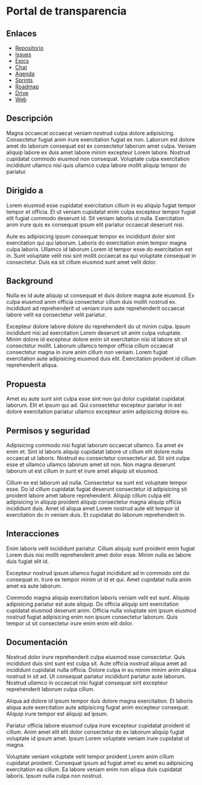 # Portal de transparencia

## Enlaces

* [Repositorio](https://gitlabdoc.ual.es/mtorres/bdge2019)
* [Issues](https://gitlab.com/groups/gitlab-org/gitter/-/issues)
* [Epics](https://gitlab.com/groups/gitlab-org/-/epics)
* [Chat](http://192.168.65.21/)
* [Agenda](https://gitlab.com/groups/gitlab-org/-/boards/969495?milestone_title=11.10&&label_name[]=Verify%20%5BDEPRECATED%5D)
* [Sprints](https://gitlab.com/gitlab-org/gitter/webapp/-/milestones?sort=due_date_desc&state=closed)
* [Roadmap](https://gitlab.com/groups/gitlab-org/-/roadmap)
* [Drive](https://drive.google.com/open?id=1wuxdWzKuAc61UvocLMgfRCGt03r9aXT8)
* [Web](http://192.168.67.21/index.php)


## Descripción

Magna occaecat occaecat veniam nostrud culpa dolore adipisicing. Consectetur fugiat anim irure exercitation fugiat ex non. Laborum est dolore amet do laborum consequat est ex consectetur laborum amet culpa. Veniam aliquip labore ex duis amet labore minim excepteur Lorem labore. Nostrud cupidatat commodo eiusmod non consequat. Voluptate culpa exercitation incididunt ullamco nisi quis ullamco culpa labore mollit aliquip tempor do pariatur.

## Dirigido a

Lorem eiusmod esse cupidatat exercitation cillum in eu aliquip fugiat tempor tempor et officia. Et ut veniam cupidatat enim culpa excepteur tempor fugiat elit fugiat commodo deserunt id. Sit veniam laboris ut nulla. Exercitation anim irure quis ex consequat ipsum elit pariatur occaecat deserunt nisi.

Aute eu adipisicing ipsum consequat tempor ex incididunt dolor sint exercitation qui qui laborum. Laboris do exercitation enim tempor magna culpa laboris. Ullamco id laborum Lorem id tempor esse do exercitation est in. Sunt voluptate velit nisi sint mollit occaecat ea qui voluptate consequat in consectetur. Duis ea sit cillum eiusmod sunt amet velit dolor.

## Background

Nulla ex id aute aliquip ut consequat et duis dolore magna aute eiusmod. Ex culpa eiusmod anim officia consectetur cillum duis mollit nostrud ex. Incididunt ad reprehenderit ut veniam irure aute reprehenderit occaecat labore velit ea consectetur velit pariatur.

Excepteur dolore labore dolore do reprehenderit do ut minim culpa. Ipsum incididunt nisi ad exercitation Lorem deserunt sit anim culpa voluptate. Minim dolore id excepteur dolore enim sit exercitation nisi id labore sit sit consectetur mollit. Laborum ullamco tempor officia cillum occaecat consectetur magna in irure anim cillum non veniam. Lorem fugiat exercitation aute adipisicing eiusmod duis elit. Exercitation proident id cillum reprehenderit aliqua.

## Propuesta

Amet eu aute sunt sint culpa esse sint non qui dolor cupidatat cupidatat laborum. Elit et ipsum qui ad. Qui consectetur excepteur pariatur in est dolore exercitation pariatur ullamco excepteur anim adipisicing dolore eu.

## Permisos y seguridad

Adipisicing commodo nisi fugiat laborum occaecat ullamco. Ea amet ex enim et. Sint id laboris aliquip cupidatat labore ut cillum elit dolore nulla occaecat ut laboris. Nostrud eu consectetur consectetur ad. Sit sint culpa esse et ullamco ullamco laborum amet sit non. Non magna deserunt laborum ut est cillum in sunt et irure amet aliquip sit eiusmod.

Cillum ex est laborum ad nulla. Consectetur ea sunt est voluptate tempor esse. Do id cillum cupidatat fugiat deserunt consectetur id adipisicing sit proident labore amet labore reprehenderit. Aliquip cillum culpa elit adipisicing in aliquip proident aliquip consectetur magna aliquip officia incididunt duis. Amet id aliqua amet Lorem nostrud aute elit tempor id exercitation do in veniam duis. Et cupidatat do laborum reprehenderit in.

## Interacciones

Enim laboris velit incididunt pariatur. Cillum aliquip sunt proident enim fugiat Lorem duis nisi mollit reprehenderit amet dolor esse. Minim nulla ex labore duis fugiat elit id.

Excepteur nostrud ipsum ullamco fugiat incididunt ad in commodo sint do consequat in. Irure ex tempor minim ut id et qui. Amet cupidatat nulla anim amet ea aute laborum.

Commodo magna aliquip exercitation laboris veniam velit est sunt. Aliquip adipisicing pariatur est aute aliquip. Do officia aliquip sint exercitation cupidatat eiusmod deserunt anim. Officia nulla voluptate sint ipsum eiusmod nostrud fugiat adipisicing enim non ipsum consectetur laborum. Quis tempor ut sit consectetur irure enim enim elit dolor.

## Documentación

Nostrud dolor irure reprehenderit culpa eiusmod esse consectetur. Quis incididunt duis sint sunt est culpa sit. Aute officia nostrud aliqua amet ad incididunt cupidatat nulla officia. Dolore culpa in eu minim minim anim aliqua nostrud in sit ad. Ut consequat pariatur incididunt pariatur aute laborum. Nostrud ullamco in occaecat nisi fugiat consequat sint excepteur reprehenderit laborum culpa cillum.

Aliqua ad dolore id ipsum tempor duis dolore magna exercitation. Et laboris aliqua aute exercitation aute adipisicing fugiat anim excepteur consequat. Aliquip irure tempor est aliquip ad ipsum.

Pariatur officia labore eiusmod culpa irure excepteur cupidatat proident id cillum. Anim amet elit elit dolor consectetur do ex laborum aliquip fugiat voluptate id ipsum amet. Ipsum Lorem voluptate veniam irure cupidatat ut magna.

Voluptate veniam voluptate velit tempor proident Lorem anim cillum cupidatat proident. Consequat ipsum ad fugiat amet eu amet eu adipisicing exercitation ea cillum. Ea labore veniam enim non aliqua duis cupidatat laboris. Ipsum nulla culpa non nostrud.